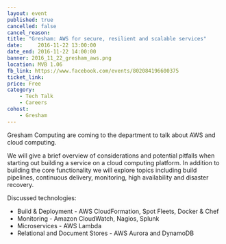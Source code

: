 ```yaml
---
layout: event
published: true
cancelled: false
cancel_reason:
title: "Gresham: AWS for secure, resilient and scalable services"
date:     2016-11-22 13:00:00
date_end: 2016-11-22 14:00:00
banner: 2016_11_22_gresham_aws.png
location: MVB 1.06
fb_link: https://www.facebook.com/events/802084196600375
ticket_link:
price: Free
category:
    - Tech Talk
    - Careers
cohost:
    - Gresham
---
```


Gresham Computing are coming to the department to talk about AWS and cloud computing.

We will give a brief overview of considerations and potential pitfalls when starting out building a service on a cloud computing platform. In addition to building the core functionality we will explore topics including build pipelines, continuous delivery, monitoring, high availability and disaster recovery.

Discussed technologies:

* Build & Deployment - AWS CloudFormation, Spot Fleets, Docker & Chef
* Monitoring - Amazon CloudWatch, Nagios, Splunk
* Microservices - AWS Lambda
* Relational and Document Stores - AWS Aurora and DynamoDB

